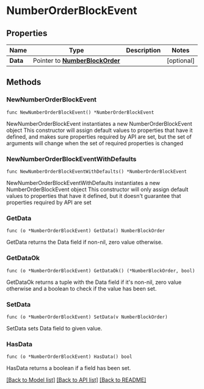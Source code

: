 # NumberOrderBlockEvent

## Properties

Name | Type | Description | Notes
------------ | ------------- | ------------- | -------------
**Data** | Pointer to [**NumberBlockOrder**](NumberBlockOrder.md) |  | [optional] 

## Methods

### NewNumberOrderBlockEvent

`func NewNumberOrderBlockEvent() *NumberOrderBlockEvent`

NewNumberOrderBlockEvent instantiates a new NumberOrderBlockEvent object
This constructor will assign default values to properties that have it defined,
and makes sure properties required by API are set, but the set of arguments
will change when the set of required properties is changed

### NewNumberOrderBlockEventWithDefaults

`func NewNumberOrderBlockEventWithDefaults() *NumberOrderBlockEvent`

NewNumberOrderBlockEventWithDefaults instantiates a new NumberOrderBlockEvent object
This constructor will only assign default values to properties that have it defined,
but it doesn't guarantee that properties required by API are set

### GetData

`func (o *NumberOrderBlockEvent) GetData() NumberBlockOrder`

GetData returns the Data field if non-nil, zero value otherwise.

### GetDataOk

`func (o *NumberOrderBlockEvent) GetDataOk() (*NumberBlockOrder, bool)`

GetDataOk returns a tuple with the Data field if it's non-nil, zero value otherwise
and a boolean to check if the value has been set.

### SetData

`func (o *NumberOrderBlockEvent) SetData(v NumberBlockOrder)`

SetData sets Data field to given value.

### HasData

`func (o *NumberOrderBlockEvent) HasData() bool`

HasData returns a boolean if a field has been set.


[[Back to Model list]](../README.md#documentation-for-models) [[Back to API list]](../README.md#documentation-for-api-endpoints) [[Back to README]](../README.md)


